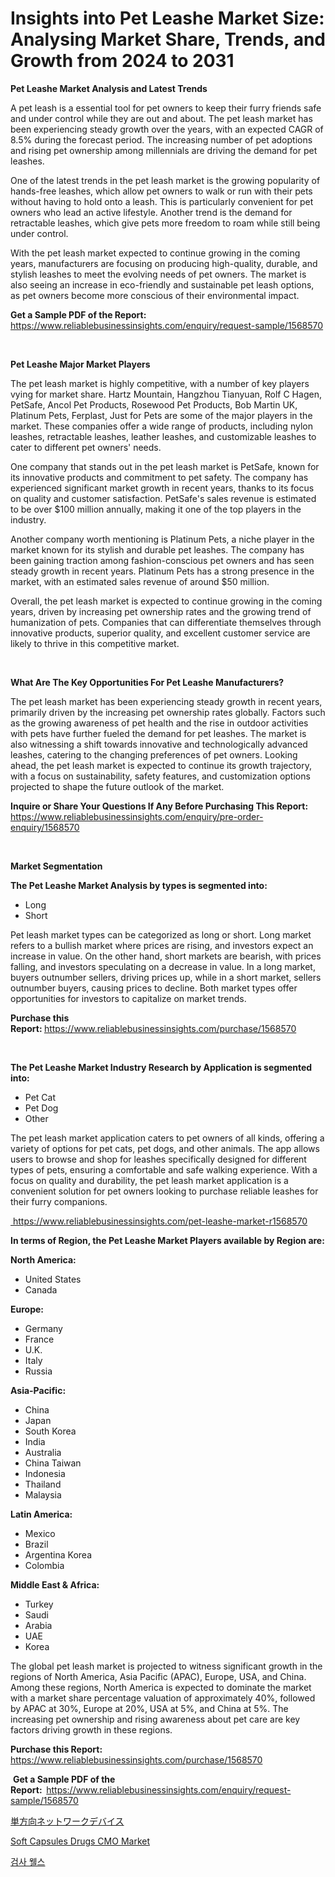 <p><h1>Insights into Pet Leashe Market Size: Analysing Market Share, Trends, and Growth from 2024 to 2031</h1></p><p><strong>Pet Leashe Market Analysis and Latest Trends</strong></p>
<p><p>A pet leash is a essential tool for pet owners to keep their furry friends safe and under control while they are out and about. The pet leash market has been experiencing steady growth over the years, with an expected CAGR of 8.5% during the forecast period. The increasing number of pet adoptions and rising pet ownership among millennials are driving the demand for pet leashes.</p><p>One of the latest trends in the pet leash market is the growing popularity of hands-free leashes, which allow pet owners to walk or run with their pets without having to hold onto a leash. This is particularly convenient for pet owners who lead an active lifestyle. Another trend is the demand for retractable leashes, which give pets more freedom to roam while still being under control.</p><p>With the pet leash market expected to continue growing in the coming years, manufacturers are focusing on producing high-quality, durable, and stylish leashes to meet the evolving needs of pet owners. The market is also seeing an increase in eco-friendly and sustainable pet leash options, as pet owners become more conscious of their environmental impact.</p></p>
<p><strong>Get a Sample PDF of the Report:&nbsp;</strong> <a href="https://www.reliablebusinessinsights.com/enquiry/request-sample/1568570">https://www.reliablebusinessinsights.com/enquiry/request-sample/1568570</a></p>
<p>&nbsp;</p>
<p><strong>Pet Leashe Major Market Players</strong></p>
<p><p>The pet leash market is highly competitive, with a number of key players vying for market share. Hartz Mountain, Hangzhou Tianyuan, Rolf C Hagen, PetSafe, Ancol Pet Products, Rosewood Pet Products, Bob Martin UK, Platinum Pets, Ferplast, Just for Pets are some of the major players in the market. These companies offer a wide range of products, including nylon leashes, retractable leashes, leather leashes, and customizable leashes to cater to different pet owners' needs.</p><p>One company that stands out in the pet leash market is PetSafe, known for its innovative products and commitment to pet safety. The company has experienced significant market growth in recent years, thanks to its focus on quality and customer satisfaction. PetSafe's sales revenue is estimated to be over $100 million annually, making it one of the top players in the industry.</p><p>Another company worth mentioning is Platinum Pets, a niche player in the market known for its stylish and durable pet leashes. The company has been gaining traction among fashion-conscious pet owners and has seen steady growth in recent years. Platinum Pets has a strong presence in the market, with an estimated sales revenue of around $50 million.</p><p>Overall, the pet leash market is expected to continue growing in the coming years, driven by increasing pet ownership rates and the growing trend of humanization of pets. Companies that can differentiate themselves through innovative products, superior quality, and excellent customer service are likely to thrive in this competitive market.</p></p>
<p>&nbsp;</p>
<p><strong>What Are The Key Opportunities For Pet Leashe Manufacturers?</strong></p>
<p><p>The pet leash market has been experiencing steady growth in recent years, primarily driven by the increasing pet ownership rates globally. Factors such as the growing awareness of pet health and the rise in outdoor activities with pets have further fueled the demand for pet leashes. The market is also witnessing a shift towards innovative and technologically advanced leashes, catering to the changing preferences of pet owners. Looking ahead, the pet leash market is expected to continue its growth trajectory, with a focus on sustainability, safety features, and customization options projected to shape the future outlook of the market.</p></p>
<p><strong>Inquire or Share Your Questions If Any Before Purchasing This Report:</strong> <a href="https://www.reliablebusinessinsights.com/enquiry/pre-order-enquiry/1568570">https://www.reliablebusinessinsights.com/enquiry/pre-order-enquiry/1568570</a></p>
<p>&nbsp;</p>
<p><strong>Market Segmentation</strong></p>
<p><strong>The Pet Leashe Market Analysis by types is segmented into:</strong></p>
<p><ul><li>Long</li><li>Short</li></ul></p>
<p><p>Pet leash market types can be categorized as long or short. Long market refers to a bullish market where prices are rising, and investors expect an increase in value. On the other hand, short markets are bearish, with prices falling, and investors speculating on a decrease in value. In a long market, buyers outnumber sellers, driving prices up, while in a short market, sellers outnumber buyers, causing prices to decline. Both market types offer opportunities for investors to capitalize on market trends.</p></p>
<p><strong>Purchase this Report:&nbsp;</strong><a href="https://www.reliablebusinessinsights.com/purchase/1568570">https://www.reliablebusinessinsights.com/purchase/1568570</a></p>
<p>&nbsp;</p>
<p><strong>The Pet Leashe Market Industry Research by Application is segmented into:</strong></p>
<p><ul><li>Pet Cat</li><li>Pet Dog</li><li>Other</li></ul></p>
<p><p>The pet leash market application caters to pet owners of all kinds, offering a variety of options for pet cats, pet dogs, and other animals. The app allows users to browse and shop for leashes specifically designed for different types of pets, ensuring a comfortable and safe walking experience. With a focus on quality and durability, the pet leash market application is a convenient solution for pet owners looking to purchase reliable leashes for their furry companions.</p></p>
<p><a href="https://www.reliablebusinessinsights.com/pet-leashe-market-r1568570">&nbsp;https://www.reliablebusinessinsights.com/pet-leashe-market-r1568570</a></p>
<p><strong>In terms of Region, the Pet Leashe Market Players available by Region are:</strong></p>
<p>
    <p> <strong> North America: </strong>
        <ul>
            <li>United States</li>
            <li>Canada</li>
        </ul>
        </p> 
    <p> <strong> Europe: </strong>
        <ul>
            <li>Germany</li>
            <li>France</li>
            <li>U.K.</li>
            <li>Italy</li>
            <li>Russia</li>
        </ul>
        </p> 
    <p> <strong> Asia-Pacific: </strong>
        <ul>
            <li>China</li>
            <li>Japan</li>
            <li>South Korea</li>
            <li>India</li>
            <li>Australia</li>
            <li>China Taiwan</li>
            <li>Indonesia</li>
            <li>Thailand</li>
            <li>Malaysia</li>
        </ul>
        </p> 
    <p> <strong> Latin America: </strong>
        <ul>
            <li>Mexico</li>
            <li>Brazil</li>
            <li>Argentina Korea</li>
            <li>Colombia</li>
        </ul>
        </p> 
    <p> <strong> Middle East & Africa: </strong>
        <ul>
            <li>Turkey</li>
            <li>Saudi</li>
            <li>Arabia</li>
            <li>UAE</li>
            <li>Korea</li>
        </ul>
    </p>
    </p>
<p><p>The global pet leash market is projected to witness significant growth in the regions of North America, Asia Pacific (APAC), Europe, USA, and China. Among these regions, North America is expected to dominate the market with a market share percentage valuation of approximately 40%, followed by APAC at 30%, Europe at 20%, USA at 5%, and China at 5%. The increasing pet ownership and rising awareness about pet care are key factors driving growth in these regions.</p></p>
<p><strong>Purchase this Report: </strong><a href="https://www.reliablebusinessinsights.com/purchase/1568570">https://www.reliablebusinessinsights.com/purchase/1568570</a></p>
<p>&nbsp;<strong>Get a Sample PDF of the Report:&nbsp;&nbsp;</strong><a href="https://www.reliablebusinessinsights.com/enquiry/request-sample/1568570">https://www.reliablebusinessinsights.com/enquiry/request-sample/1568570</a></p>
<p><strong></strong></p>
<p><p><a href="https://github.com/pepo3k/Market-Research-Report-List-2/blob/main/2664554182689.md">単方向ネットワークデバイス</a></p><p><a href="https://issuu.com/reportprime-2/docs/soft-capsules-drugs-cmo-market-size-2030.pptx">Soft Capsules Drugs CMO Market</a></p><p><a href="https://github.com/vss5505pa7z1p/Market-Research-Report-List-3/blob/main/6612661185495.md">검사 웰스</a></p></p>